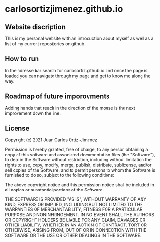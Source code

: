 # carlosortizjimenez.github.io

## Website discription
This is my personal website with an introduction about myself as well as a list of my current repositories on github.

## How to run
In the adresse bar search for carlosortiz.github.io and once the page is loaded you can navigate through my page and get to know me along the way. 

## Roadmap of future imporovments
Adding hands that reach in the direction of the mouse is the next improvement down the line.

## License
Copyright (c) 2021 Juan Carlos Ortiz-Jimenez

Permission is hereby granted, free of charge, to any person obtaining a copy
of this software and associated documentation files (the "Software"), to deal
in the Software without restriction, including without limitation the rights
to use, copy, modify, merge, publish, distribute, sublicense, and/or sell
copies of the Software, and to permit persons to whom the Software is
furnished to do so, subject to the following conditions:

The above copyright notice and this permission notice shall be included in all
copies or substantial portions of the Software.

THE SOFTWARE IS PROVIDED "AS IS", WITHOUT WARRANTY OF ANY KIND, EXPRESS OR
IMPLIED, INCLUDING BUT NOT LIMITED TO THE WARRANTIES OF MERCHANTABILITY,
FITNESS FOR A PARTICULAR PURPOSE AND NONINFRINGEMENT. IN NO EVENT SHALL THE
AUTHORS OR COPYRIGHT HOLDERS BE LIABLE FOR ANY CLAIM, DAMAGES OR OTHER
LIABILITY, WHETHER IN AN ACTION OF CONTRACT, TORT OR OTHERWISE, ARISING FROM,
OUT OF OR IN CONNECTION WITH THE SOFTWARE OR THE USE OR OTHER DEALINGS IN THE
SOFTWARE.
